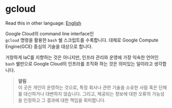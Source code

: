 # gcloud

Read this in other language: [English](README.md)

Google Cloud의 command line interface인  
```gcloud``` 명령을 활용한 ```bash``` 쉘 스크립트를 수록합니다.
대체로 Google Compute Engine(GCE) 중심의 기술을 대상으로 합니다.

거창하게 IaC를 지향하는 것은 아니지만,
인프라 관리와 운영에 가장 익숙한 언어인 ```bash``` 쉘만으로 
Google Cloud의 인프라를 조직화 하는 것은 의미있는 일이라고 생각합니다.

> **알림**  
이 곳은 개인이 운영하는 것으로, 특정 회사나 관련 기술을 소유한 사람 혹은 단체를
대신하거나 대변하지 않습니다. 그리고, 제공되는 정보에 대한 오류의 가능성을 인정하고 그 결과에 대한 책임을 회피합니다.
